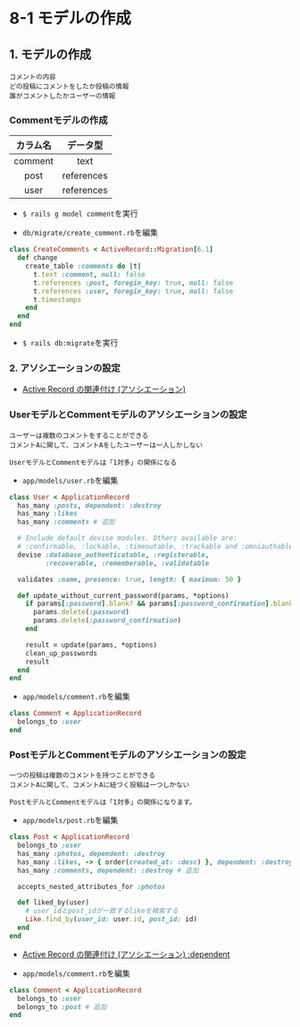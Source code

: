 # 8-1 モデルの作成

## 1. モデルの作成

```
コメントの内容
どの投稿にコメントをしたか投稿の情報
誰がコメントしたかユーザーの情報
```

### Commentモデルの作成

|カラム名|データ型|
|:---:|:---:|
|comment|text|
|post|references|
|user|references|

+ `$ rails g model comment`を実行<br>

+ `db/migrate/create_comment.rb`を編集<br>

```rb:create_comment.rb
class CreateComments < ActiveRecord::Migration[6.1]
  def change
    create_table :comments do |t|
      t.text :comment, null: false
      t.references :post, foregin_key: true, null: false
      t.references :user, foregin_key: true, null: false
      t.timestamps
    end
  end
end
```

+ `$ rails db:migrate`を実行<br>

### 2. アソシエーションの設定

+ [Active Record の関連付け (アソシエーション)](https://railsguides.jp/association_basics.html) <br>

### UserモデルとCommentモデルのアソシエーションの設定

```
ユーザーは複数のコメントをすることができる
コメントAに関して、コメントAをしたユーザーは一人しかしない

UserモデルとCommentモデルは「1対多」の関係になる
```

+ `app/models/user.rb`を編集<br>

```rb:user.rb
class User < ApplicationRecord
  has_many :posts, dependent: :destroy
  has_many :likes
  has_many :comments # 追加

  # Include default devise modules. Others available are:
  # :confirmable, :lockable, :timeoutable, :trackable and :omniauthable
  devise :database_authenticatable, :registerable,
         :recoverable, :rememberable, :validatable

  validates :name, presence: true, length: { maximum: 50 }

  def update_without_current_password(params, *options)
    if params[:password].blank? && params[:password_confirmation].blank?
      params.delete(:password)
      params.delete(:password_confirmation)
    end

    result = update(params, *options)
    clean_up_passwords
    result
  end
end
```

+ `app/models/comment.rb`を編集<br>

```rb:comment.rb
class Comment < ApplicationRecord
  belongs_to :user
end
```

### PostモデルとCommentモデルのアソシエーションの設定

```
一つの投稿は複数のコメントを持つことができる
コメントAに関して、コメントAに紐づく投稿は一つしかない

PostモデルとCommentモデルは「1対多」の関係になります。
```

+ `app/models/post.rb`を編集<br>

```rb:post.rb
class Post < ApplicationRecord
  belongs_to :user
  has_many :photos, dependent: :destroy
  has_many :likes, -> { order(created_at: :desc) }, dependent: :destroy
  has_many :comments, dependent: :destroy # 追加

  accepts_nested_attributes_for :photos

  def liked_by(user)
    # user_idとpost_idが一致するlikeを検索する
    Like.find_by(user_id: user.id, post_id: id)
  end
end
```

+ [Active Record の関連付け (アソシエーション) :dependent](https://railsguides.jp/association_basics.html#belongs-to%E3%81%AE%E3%82%AA%E3%83%97%E3%82%B7%E3%83%A7%E3%83%B3-dependent) <br>

+ `app/models/comment.rb`を編集<br>

```rb:comment.rb
class Comment < ApplicationRecord
  belongs_to :user
  belongs_to :post # 追加
end
```